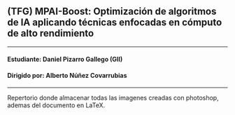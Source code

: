 ## (TFG) MPAI-Boost: Optimización de algoritmos de IA aplicando técnicas enfocadas en cómputo de alto rendimiento
---
#### Estudiante: Daniel Pizarro Gallego (GII)

#### Dirigido por: Alberto Núñez Covarrubias
---

Repertorio donde almacenar todas las imagenes creadas con photoshop, ademas del documento en LaTeX.